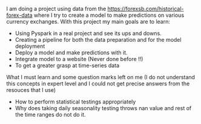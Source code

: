 I am doing a project using data from the https://forexsb.com/historical-forex-data where I try to create a model to make predictions on various currency exchanges. With this project my main goals are to learn:
- Using Pyspark in a real project and see its ups and downs.
- Creating a pipeline for both the data preparation and for the model deployment
- Deploy a model and make predictions with it.
- Integrate model to a website (Never done before !!)
- To get a greater grasp at time-series data


What I must learn and some question marks left on me (I do not understand this concepts in expert level and I could not get precise answers from the resouces that I use)
- How to perform statistical testings appropriately
- Why does taking daily seasonality testing throws nan value and rest of the time ranges do not do it.
